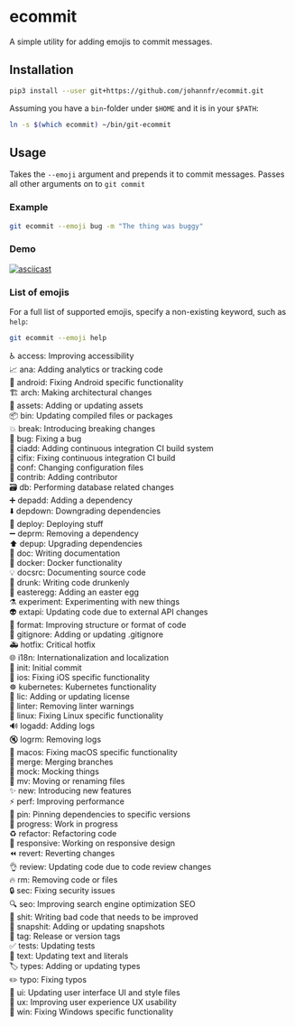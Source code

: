 # ecommit

A simple utility for adding emojis to commit messages.

## Installation

```bash
pip3 install --user git+https://github.com/johannfr/ecommit.git
```
Assuming you have a `bin`-folder under `$HOME` and it is in your `$PATH`:
```bash
ln -s $(which ecommit) ~/bin/git-ecommit
```

## Usage

Takes the `--emoji` argument and prepends it to commit messages. Passes all other arguments on to `git commit`

### Example
```bash
git ecommit --emoji bug -m "The thing was buggy"
```

### Demo

[![asciicast](https://asciinema.org/a/hyCerZz5dTCFPszqDRKmaxthG.svg)](https://asciinema.org/a/hyCerZz5dTCFPszqDRKmaxthG)


### List of emojis
For a full list of supported emojis, specify a non-existing keyword, such as `help`:
```bash
git ecommit --emoji help
```

♿ access: Improving accessibility<br />
📈 ana: Adding analytics or tracking code<br />
🤖 android: Fixing Android specific functionality<br />
🏗 arch: Making architectural changes<br />
🍱 assets: Adding or updating assets<br />
📦 bin: Updating compiled files or packages<br />
💥 break: Introducing breaking changes<br />
🐛 bug: Fixing a bug<br />
👷 ciadd: Adding continuous integration CI build system<br />
💚 cifix: Fixing continuous integration CI build<br />
🔧 conf: Changing configuration files<br />
👥 contrib: Adding contributor<br />
🗃 db: Performing database related changes<br />
➕ depadd: Adding a dependency<br />
⬇️ depdown: Downgrading dependencies<br />
🚀 deploy: Deploying stuff<br />
➖ deprm: Removing a dependency<br />
⬆️ depup: Upgrading dependencies<br />
📝 doc: Writing documentation<br />
🐳 docker: Docker functionality<br />
💡 docsrc: Documenting source code<br />
🍻 drunk: Writing code drunkenly<br />
🥚 easteregg: Adding an easter egg<br />
⚗ experiment: Experimenting with new things<br />
👽 extapi: Updating code due to external API changes<br />
🎨 format: Improving structure or format of code<br />
🙈 gitignore: Adding or updating .gitignore<br />
🚑 hotfix: Critical hotfix<br />
🌐 i18n: Internationalization and localization<br />
🎉 init: Initial commit<br />
🍏 ios: Fixing iOS specific functionality<br />
☸️ kubernetes: Kubernetes functionality<br />
📄 lic: Adding or updating license<br />
🚨 linter: Removing linter warnings<br />
🐧 linux: Fixing Linux specific functionality<br />
🔊 logadd: Adding logs<br />
🔇 logrm: Removing logs<br />
🍎 macos: Fixing macOS specific functionality<br />
🔀 merge: Merging branches<br />
🤡 mock: Mocking things<br />
🚚 mv: Moving or renaming files<br />
✨ new: Introducing new features<br />
⚡️ perf: Improving performance<br />
📌 pin: Pinning dependencies to specific versions<br />
🚧 progress: Work in progress<br />
♻️ refactor: Refactoring code<br />
📱 responsive: Working on responsive design<br />
⏪ revert: Reverting changes<br />
👌 review: Updating code due to code review changes<br />
🔥 rm: Removing code or files<br />
🔒 sec: Fixing security issues<br />
🔍 seo: Improving search engine optimization SEO<br />
💩 shit: Writing bad code that needs to be improved<br />
📸 snapshit: Adding or updating snapshots<br />
🔖 tag: Release or version tags<br />
✅ tests: Updating tests<br />
💬 text: Updating text and literals<br />
🏷️ types: Adding or updating types<br />
✏️ typo: Fixing typos<br />
💄 ui: Updating user interface UI and style files<br />
🚸 ux: Improving user experience UX usability<br />
🏁 win: Fixing Windows specific functionality<br />
